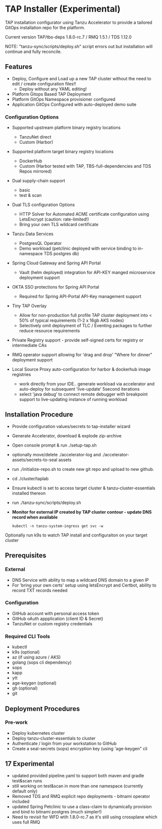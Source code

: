 # TAP Installer (Experimental)

TAP installation configurator using Tanzu Accelerator to provide a tailored GitOps installation repo for the platform. 

Current version TAP/tbs-deps 1.8.0-rc.7 / RMQ 1.5.1 / TDS 1.12.0

NOTE: "tanzu-sync/scripts/deploy.sh" script errors out but installation will continue and fully reconcile.


## Features
- Deploy, Configure and Load up a new TAP cluster without the need to edit / create configuration files!!
	- Deploy without any YAML editing!
- Platform Gitops Based TAP Deployment
- Platform GitOps Namespace provisioner configured
- Application GitOps Configured with auto-deployed demo suite

### Configuration Options
- Supported upstream platform binary registry locations
	- TanzuNet direct
	- Custom (Harbor)
- Supported platform target binary registry locations
	- DockerHub
	- Custom (Harbor tested with TAP, TBS-full-dependencies and TDS Repos mirrored)
- Dual supply-chain support
	- basic
	- test & scan 
- Dual TLS configuration Options
	- HTTP Solver for Automated ACME certificate configuration using LetsEncrypt (caution: rate-limited!)
	- Bring your own TLS wildcard certificate 
- Tanzu Data Services
	- PostgresQL Operator
	- Demo workload (petclinic deployed with service binding to in-namespace TDS postgres db)
- Spring Cloud Gateway and Spring API Portal 
	- Vault (helm deployed) integration for API-KEY manged microservice deployment support
- OKTA SSO protections for Spring API Portal
	- Required for Spring API-Portal API-Key management support
- Tiny TAP Overlay 
	- Allow for non-production full profile TAP cluster deployment into < 50% of typical requirements (1-2 x 16gb AKS nodes)
	- Selectively omit deployment of TLC / Eventing packages to further reduce resource requirements
- Private Registry support - provide self-signed certs for registry or intermediate CAs
- RMQ operator support allowing for 'drag and drop' "Where for dinner" deployment support

- Local Source Proxy auto-configuration for harbor & dockerhub image registries
    - work directly from your IDE.. generate workload via accelerator and auto-deploy for subsequent 'live-update' 5second iterations
	- select 'java debug' to connect remote debugger with breakpoint support to live-updating instance of running workload

## Installation Procedure
- Provide configuration values/secrets to tap-installer wizard
- Generate Accelerator, download & explode zip-archive
- Open console prompt & run ./setup-tap.sh
- optionally move/delete ./accelerator-log and ./accelerator-assets/secrets-to-seal assets
- run ./initialize-repo.sh to create new git repo and upload to new github.
- cd ./cluster/taplab
- Ensure kubectl is set to access target cluster & tanzu-cluster-essentials installed thereon
- run ./tanzu-sync/scripts/deploy.sh
- **Monitor for external IP created by TAP cluster contour - update DNS record when available**

	`kubectl -n tanzu-system-ingress get svc -w`

Optionally run k9s to watch TAP install and configuraiton on your target cluster





## Prerequisites
### External
- DNS Service with ability to map a wildcard DNS domain  to a given IP
- For  'bring your own certs' setup using letsEncrypt and Certbot, ability to record TXT records needed
### Configuration
- GitHub account with personal access token
- GitHub oAuth appplication (client ID & Secret)
- TanzuNet or custom registry credentials

### Required CLI Tools
- kubectl
- k9s (optional)
- az (if using azure / AKS)
- golang (sops cli dependency)
- sops
- kapp
- ytt
- age-keygen (optional)
- gh (optional)
- git

## Deployment Procedures
### Pre-work
- Deploy kubernetes cluster
- Deploy tanzu-cluster-essentials to cluster
- Authenticate / login from your workstation to GitHub
- Create a seal-secrets (sops) encryption key (using 'age-keygen" cli



## 17 Experimental
- updated provided pipeline.yaml to support both maven and gradle test&scan runs
- still working on test&scan in more than one namespace (currently default only)
- Removed TDS and RMQ explicit repo deployments - bitnami operator included
- updated Spring Petclinic to use a class-claim to dynamically provision and bind to bitnami postgres (much simpler!)
- Need to revisit for WFD wtih 1.8.0-rc.7 as it's still using crossplane which uses full RMQ
